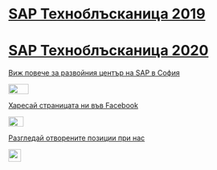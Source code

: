 <link rel="stylesheet" href="docs/styles/footer.css">

# <a href="./docs/technoteaser2019">SAP Техноблъсканица 2019</a>
# <a href="./docs/technoteaser2020">SAP Техноблъсканица 2020</a>


<div class="footer">
<a href="https://www.sap.com/about/careers/who-we-are/locations/sap-labs-bulgaria.html" target="_blank"><p class="footer-element">Виж повече за развойния център на SAP в София</p></a><a href="https://www.sap.com/about/careers/who-we-are/locations/sap-labs-bulgaria.html" target="_blank"><img class="footer-image" src="https://saplabsbg.github.io/technoteaser/docs/images/sap_logo.png" width="40" height="20"></a> <a href="https://www.facebook.com/saplabsbg" target="_blank"><p class="footer-element">Харесай страницата ни във Facebook</p></a><a href="https://www.facebook.com/saplabsbg" target="_blank"><img class="footer-image" src="https://saplabsbg.github.io/technoteaser/docs/images/fb_logo.png" width="30" height="20"></a> <a href="https://jobs.sap.com/search/?q=&locationsearch=bulgaria" target="_blank"><p class="footer-element">Разгледай отворените позиции при нас</p></a><a href="https://jobs.sap.com/search/?q=&locationsearch=bulgaria" target="_blank"><img class="footer-image" src="https://saplabsbg.github.io/technoteaser/docs/images/network.png" width="25" height="25"></a>
</div>
